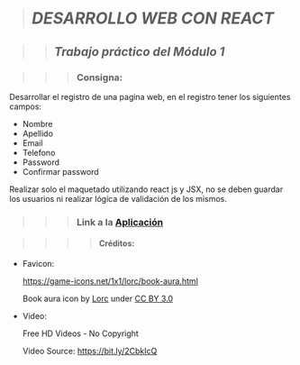 > # **_DESARROLLO WEB CON REACT_** 

>> ## **_Trabajo práctico del Módulo 1_** 
 
>>> ### Consigna: 

Desarrollar el registro de una pagina web, en el registro tener los siguientes campos:

* Nombre 
* Apellido
* Email
* Telefono
* Password
* Confirmar password

Realizar solo el maquetado utilizando react js y JSX, no se deben guardar los usuarios ni realizar lógica de validación de los mismos.

>>> ### Link a la [Aplicación](https://tzvera.github.io/registro-pagina-web/ 'Acceder a la aplicación')

>>>> #### Créditos:

- Favicon: 
  
    https://game-icons.net/1x1/lorc/book-aura.html
    
    Book aura icon by [Lorc](https://lorcblog.blogspot.com/) under [CC BY 3.0](https://creativecommons.org/licenses/by/3.0/)
   
- Video:

     Free HD Videos - No Copyright 
     
     Video Source: https://bit.ly/2CbkIcQ 

